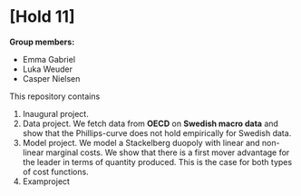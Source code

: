 # \[Hold 11\]

**Group members:**
- Emma Gabriel
- Luka Weuder
- Casper Nielsen

This repository contains  
1. Inaugural project. 
2. Data project. We fetch data from **OECD** on **Swedish macro data** and show that the Phillips-curve does not hold empirically for Swedish data.   
3. Model project. We model a Stackelberg duopoly with linear and non-linear marginal costs. We show that there is a first mover advantage for the leader in terms of quantity produced. This is the case for both types of cost functions. 
4. Examproject

